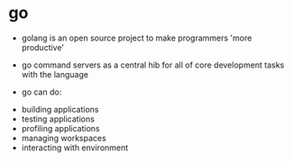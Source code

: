 # go

- golang is an open source project to make programmers 'more productive'

- go command servers as a central hib for all of core development tasks with the language

- go can do:

* building applications
* testing applications
* profiling applications
* managing workspaces
* interacting with environment
